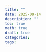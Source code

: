 ```yaml
---
title: ""
date: 2025-09-14
description: ""
toc: true
math: true
draft: true
categories: 
tags:
---
```

